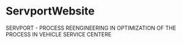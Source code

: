 # ServportWebsite
SERVPORT - PROCESS REENGINEERING IN OPTIMIZATION OF THE PROCESS IN VEHICLE SERVICE CENTERE
